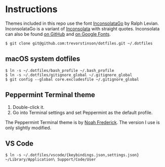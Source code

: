 # Instructions

Themes included in this repo use the font [InconsolataGo](http://levien.com/type/myfonts/inconsolata/) by Ralph Levian. InconsolataGo is a variant of [Inconsolata](http://levien.com/type/myfonts/inconsolata.html) with straight quotes. Inconsolata can also be found [on GitHub](https://github.com/google/fonts/tree/master/ofl/inconsolata) and [on Google Fonts](https://fonts.google.com/specimen/Inconsolata).

```
$ git clone git@github.com:trevorstinson/dotfiles.git ~/.dotfiles
```

## macOS system dotfiles

```
$ ln -s ~/.dotfiles/bash_profile ~/.bash_profile
$ ln -s ~/.dotfiles/gitignore_global ~/.gitignore_global
$ git config --global core.excludesfile ~/.gitignore_global
```

## Peppermint Terminal theme

1. Double-click it.
2. Go into Terminal settings and set Peppermint as the default profile.

The Peppermint Terminal theme is by [Noah Frederick](https://noahfrederick.com/log/lion-terminal-theme-peppermint). The version I use is only slightly modified.

## VS Code

```
$ ln -s ~/.dotfiles/vscode/{keybindings.json,settings.json} ~/Library/Application\ Support/Code/User
```
